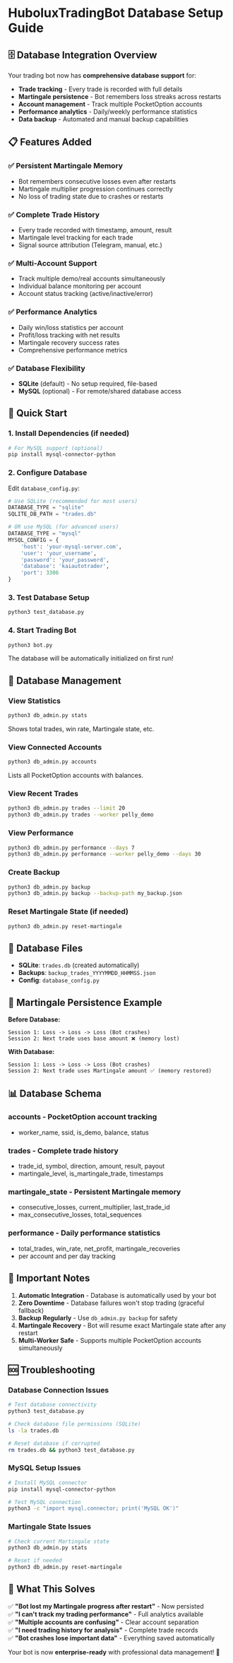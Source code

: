 # HuboluxTradingBot Database Setup Guide

## 🗄️ Database Integration Overview

Your trading bot now has **comprehensive database support** for:

- **Trade tracking** - Every trade is recorded with full details
- **Martingale persistence** - Bot remembers loss streaks across restarts
- **Account management** - Track multiple PocketOption accounts
- **Performance analytics** - Daily/weekly performance statistics
- **Data backup** - Automated and manual backup capabilities

## 📋 Features Added

### ✅ **Persistent Martingale Memory**

- Bot remembers consecutive losses even after restarts
- Martingale multiplier progression continues correctly
- No loss of trading state due to crashes or restarts

### ✅ **Complete Trade History**

- Every trade recorded with timestamp, amount, result
- Martingale level tracking for each trade
- Signal source attribution (Telegram, manual, etc.)

### ✅ **Multi-Account Support**

- Track multiple demo/real accounts simultaneously
- Individual balance monitoring per account
- Account status tracking (active/inactive/error)

### ✅ **Performance Analytics**

- Daily win/loss statistics per account
- Profit/loss tracking with net results
- Martingale recovery success rates
- Comprehensive performance metrics

### ✅ **Database Flexibility**

- **SQLite** (default) - No setup required, file-based
- **MySQL** (optional) - For remote/shared database access

## 🚀 Quick Start

### 1. **Install Dependencies** (if needed)

```bash
# For MySQL support (optional)
pip install mysql-connector-python
```

### 2. **Configure Database**

Edit `database_config.py`:

```python
# Use SQLite (recommended for most users)
DATABASE_TYPE = "sqlite"
SQLITE_DB_PATH = "trades.db"

# OR use MySQL (for advanced users)
DATABASE_TYPE = "mysql"
MYSQL_CONFIG = {
    'host': 'your-mysql-server.com',
    'user': 'your_username',
    'password': 'your_password',
    'database': 'kaiautotrader',
    'port': 3306
}
```

### 3. **Test Database Setup**

```bash
python3 test_database.py
```

### 4. **Start Trading Bot**

```bash
python3 bot.py
```

The database will be automatically initialized on first run!

## 🔧 Database Management

### **View Statistics**

```bash
python3 db_admin.py stats
```

Shows total trades, win rate, Martingale state, etc.

### **View Connected Accounts**

```bash
python3 db_admin.py accounts
```

Lists all PocketOption accounts with balances.

### **View Recent Trades**

```bash
python3 db_admin.py trades --limit 20
python3 db_admin.py trades --worker pelly_demo
```

### **View Performance**

```bash
python3 db_admin.py performance --days 7
python3 db_admin.py performance --worker pelly_demo --days 30
```

### **Create Backup**

```bash
python3 db_admin.py backup
python3 db_admin.py backup --backup-path my_backup.json
```

### **Reset Martingale State** (if needed)

```bash
python3 db_admin.py reset-martingale
```

## 💾 **Database Files**

- **SQLite**: `trades.db` (created automatically)
- **Backups**: `backup_trades_YYYYMMDD_HHMMSS.json`
- **Config**: `database_config.py`

## 🔄 **Martingale Persistence Example**

**Before Database:**

```
Session 1: Loss -> Loss -> Loss (Bot crashes)
Session 2: Next trade uses base amount ❌ (memory lost)
```

**With Database:**

```
Session 1: Loss -> Loss -> Loss (Bot crashes)
Session 2: Next trade uses Martingale amount ✅ (memory restored)
```

## 📊 **Database Schema**

### **accounts** - PocketOption account tracking

- worker_name, ssid, is_demo, balance, status

### **trades** - Complete trade history

- trade_id, symbol, direction, amount, result, payout
- martingale_level, is_martingale_trade, timestamps

### **martingale_state** - Persistent Martingale memory

- consecutive_losses, current_multiplier, last_trade_id
- max_consecutive_losses, total_sequences

### **performance** - Daily performance statistics

- total_trades, win_rate, net_profit, martingale_recoveries
- per account and per day tracking

## 🚨 **Important Notes**

1. **Automatic Integration** - Database is automatically used by your bot
2. **Zero Downtime** - Database failures won't stop trading (graceful fallback)
3. **Backup Regularly** - Use `db_admin.py backup` for safety
4. **Martingale Recovery** - Bot will resume exact Martingale state after any restart
5. **Multi-Worker Safe** - Supports multiple PocketOption accounts simultaneously

## 🆘 **Troubleshooting**

### **Database Connection Issues**

```bash
# Test database connectivity
python3 test_database.py

# Check database file permissions (SQLite)
ls -la trades.db

# Reset database if corrupted
rm trades.db && python3 test_database.py
```

### **MySQL Setup Issues**

```bash
# Install MySQL connector
pip install mysql-connector-python

# Test MySQL connection
python3 -c "import mysql.connector; print('MySQL OK')"
```

### **Martingale State Issues**

```bash
# Check current Martingale state
python3 db_admin.py stats

# Reset if needed
python3 db_admin.py reset-martingale
```

## 🎯 **What This Solves**

✅ **"Bot lost my Martingale progress after restart"** - Now persisted  
✅ **"I can't track my trading performance"** - Full analytics available  
✅ **"Multiple accounts are confusing"** - Clear account separation  
✅ **"I need trading history for analysis"** - Complete trade records  
✅ **"Bot crashes lose important data"** - Everything saved automatically

Your bot is now **enterprise-ready** with professional data management! 🚀

